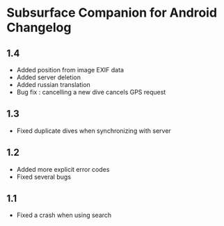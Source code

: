 Subsurface Companion for Android Changelog
==========================================

1.4
---
- Added position from image EXIF data
- Added server deletion
- Added russian translation
- Bug fix : cancelling a new dive cancels GPS request

1.3
---
- Fixed duplicate dives when synchronizing with server

1.2
---
- Added more explicit error codes
- Fixed several bugs

1.1
---
- Fixed a crash when using search
